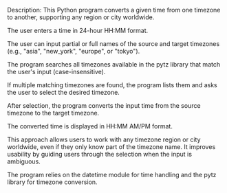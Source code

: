 Description:
This Python program converts a given time from one timezone to another, supporting any region or city worldwide.

The user enters a time in 24-hour HH:MM format.

The user can input partial or full names of the source and target timezones (e.g., "asia", "new_york", "europe", or "tokyo").

The program searches all timezones available in the pytz library that match the user's input (case-insensitive).

If multiple matching timezones are found, the program lists them and asks the user to select the desired timezone.

After selection, the program converts the input time from the source timezone to the target timezone.

The converted time is displayed in HH:MM AM/PM format.

This approach allows users to work with any timezone region or city worldwide, even if they only know part of the timezone name. It improves usability by guiding users through the selection when the input is ambiguous.

The program relies on the datetime module for time handling and the pytz library for timezone conversion.

